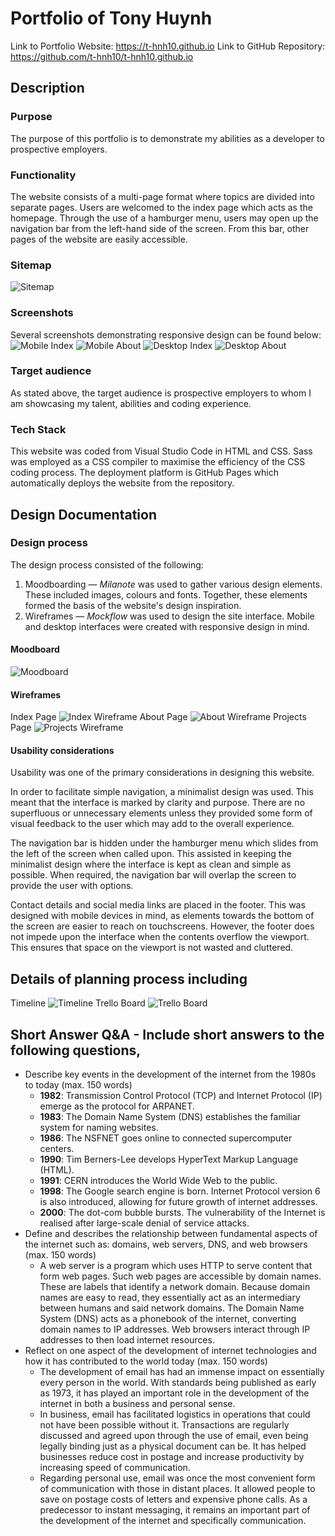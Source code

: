 # Portfolio of Tony Huynh
Link to Portfolio Website: https://t-hnh10.github.io
Link to GitHub Repository: https://github.com/t-hnh10/t-hnh10.github.io
## Description
### Purpose
The purpose of this portfolio is to demonstrate my abilities as a developer to prospective employers.
### Functionality
The website consists of a multi-page format where topics are divided into separate pages. Users are welcomed to the index page which acts as the homepage. Through the use of a hamburger menu, users may open up the navigation bar from the left-hand side of the screen. From this bar, other pages of the website are easily accessible.
### Sitemap
![Sitemap](docs/sitemap.png "Portfolio sitemap")
### Screenshots
Several screenshots demonstrating responsive design can be found below:
![Mobile Index](docs/mob_index.png "Index page on mobile")
![Mobile About](docs/mob_about.png "About page on mobile")
![Desktop Index](docs/des_index.png "Index page on desktop")
![Desktop About](docs/des_about.png "About page on desktop")
### Target audience
As stated above, the target audience is prospective employers to whom I am showcasing my talent, abilities and coding experience.
### Tech Stack
This website was coded from Visual Studio Code in HTML and CSS. Sass was employed as a CSS compiler to maximise the efficiency of the CSS coding process. The deployment platform is GitHub Pages which automatically deploys the website from the repository.
## Design Documentation
### Design process
The design process consisted of the following:
1. Moodboarding —  *Milanote* was used to gather various design elements. These included images, colours and fonts. Together, these elements formed the basis of the website's design inspiration.
2. Wireframes — *Mockflow* was used to design the site interface. Mobile and desktop interfaces were created with responsive design in mind.
#### Moodboard
![Moodboard](docs/mb.png "Moodboard")
#### Wireframes
Index Page
![Index Wireframe](docs/01_index.png "Index Wireframe")
About Page
![About Wireframe](docs/02_about.png "About Wireframe")
Projects Page
![Projects Wireframe](docs/03_projects.png "Projects Wireframe")
#### Usability considerations
Usability was one of the primary considerations in designing this website.

In order to facilitate simple navigation, a minimalist design was used. This meant that the interface is marked by clarity and purpose. There are no superfluous or unnecessary elements unless they provided some form of visual feedback to the user which may add to the overall experience.

The navigation bar is hidden under the hamburger menu which slides from the left of the screen when called upon. This assisted in keeping the minimalist design where the interface is kept as clean and simple as possible. When required, the navigation bar will overlap the screen to provide the user with options.

Contact details and social media links are placed in the footer. This was designed with mobile devices in mind, as elements towards the bottom of the screen are easier to reach on touchscreens. However, the footer does not impede upon the interface when the contents overflow the viewport. This ensures that space on the viewport is not wasted and cluttered.
## Details of planning process including
Timeline
![Timeline](docs/timeline.png "Project timeline")
Trello Board
![Trello Board](docs/trello.png "Portfolio Trello Board")
## Short Answer Q&A - Include short answers to the following questions,
- Describe key events in the development of the internet from the 1980s to today (max. 150 words)
  - **1982**: Transmission Control Protocol (TCP) and Internet Protocol (IP) emerge as the protocol for ARPANET.
  - **1983**: The Domain Name System (DNS) establishes the familiar system for naming websites.
  - **1986**: The NSFNET goes online to connected supercomputer centers.
  - **1990**: Tim Berners-Lee develops HyperText Markup Language (HTML). 
  - **1991**: CERN introduces the World Wide Web to the public.
  - **1998**: The Google search engine is born. Internet Protocol version 6 is also introduced, allowing for future growth of internet addresses.
  - **2000**: The dot-com bubble bursts. The vulnerability of the Internet is realised after large-scale denial of service attacks.
- Define and describes the relationship between fundamental aspects of the internet such as: domains, web servers, DNS, and web browsers (max. 150 words)
  - A web server is a program which uses HTTP to serve content that form web pages. Such web pages are accessible by domain names. These are labels that identify a network domain. Because domain names are easy to read, they essentially act as an intermediary between humans and said network domains. The Domain Name System (DNS) acts as a phonebook of the internet, converting domain names to IP addresses. Web browsers interact through IP addresses to then load internet resources.
- Reflect on one aspect of the development of internet technologies and how it has contributed to the world today (max. 150 words)
  - The development of email has had an immense impact on essentially every person in the world. With standards being published as early as 1973, it has played an important role in the development of the internet in both a business and personal sense.
  - In business, email has facilitated logistics in operations that could not have been possible without it. Transactions are regularly discussed and agreed upon through the use of email, even being legally binding just as a physical document can be. It has helped businesses reduce cost in postage and increase productivity by increasing speed of communication.
  - Regarding personal use, email was once the most convenient form of communication with those in distant places. It allowed people to save on postage costs of letters and expensive phone calls. As a predecessor to instant messaging, it remains an important part of the development of the internet and specifically communication.